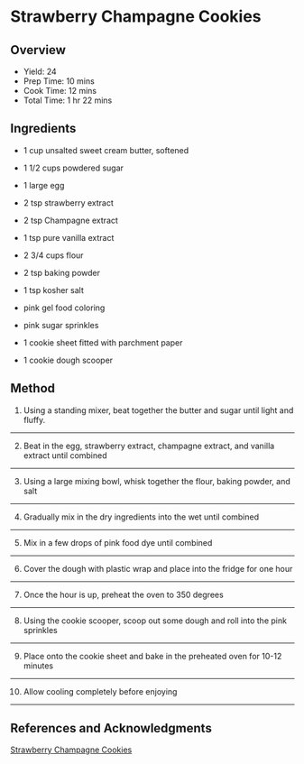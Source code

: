 # Strawberry Champagne Cookies

## Overview

- Yield: 24
- Prep Time: 10 mins
- Cook Time: 12 mins
- Total Time: 1 hr 22 mins

## Ingredients

- 1 cup unsalted sweet cream butter, softened

- 1 1/2 cups powdered sugar

- 1 large egg

- 2 tsp strawberry extract

- 2 tsp Champagne extract

- 1 tsp pure vanilla extract

- 2 3/4 cups flour

- 2 tsp baking powder

- 1 tsp kosher salt

- pink gel food coloring

- pink sugar sprinkles

- 1 cookie sheet fitted with parchment paper

- 1 cookie dough scooper

## Method

1. Using a standing mixer, beat together the butter and sugar until light and fluffy.
---

2. Beat in the egg, strawberry extract, champagne extract, and vanilla extract until combined
---

3. Using a large mixing bowl, whisk together the flour, baking powder, and salt
---

4. Gradually mix in the dry ingredients into the wet until combined
---

5. Mix in a few drops of pink food dye until combined
---

6. Cover the dough with plastic wrap and place into the fridge for one hour
---

7. Once the hour is up, preheat the oven to 350 degrees
---

8. Using the cookie scooper, scoop out some dough and roll into the pink sprinkles
---

9. Place onto the cookie sheet and bake in the preheated oven for 10-12 minutes
---

10. Allow cooling completely before enjoying
---

## References and Acknowledgments

[Strawberry Champagne Cookies](https://simplytodaylife.com/strawberry-champagne-cookies/)
